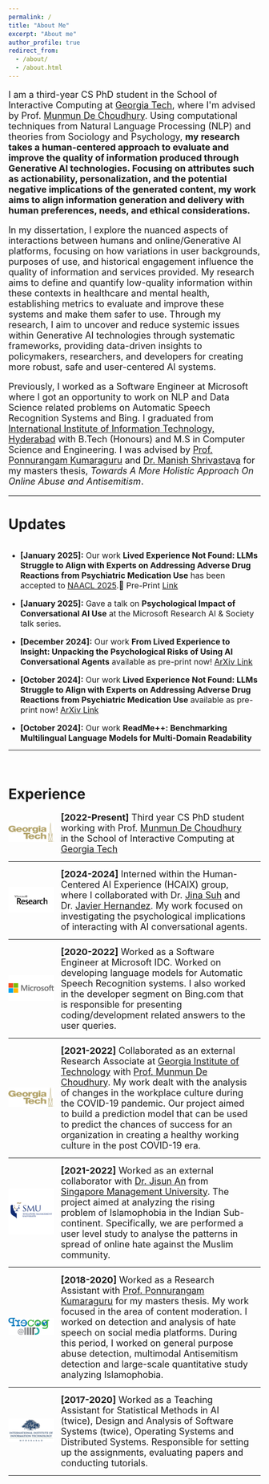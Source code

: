 ```yaml
---
permalink: /
title: "About Me"
excerpt: "About me"
author_profile: true
redirect_from: 
  - /about/
  - /about.html
---
```

<p style="font-size:large;">
I am a third-year CS PhD student in the School of Interactive Computing at <a href="https://www.gatech.edu/">Georgia Tech</a>, where I'm advised by Prof. <a href="http://www.munmund.net/">Munmun De Choudhury</a>. Using computational techniques from Natural Language Processing (NLP) and theories from Sociology and Psychology, <b>my research takes a human-centered approach to evaluate and improve the quality of information produced through Generative AI technologies. Focusing on attributes such as actionability, personalization, and the potential negative implications of the generated content, my work aims to align information generation and delivery with human preferences, needs, and ethical considerations.</b>

</p>

<p style="font-size:large;">
In my dissertation, I explore the nuanced aspects of interactions between humans and online/Generative AI platforms, focusing on how variations in user backgrounds, purposes of use, and historical engagement influence the quality of information and services provided. My research aims to define and quantify low-quality information within these contexts in healthcare and mental health, establishing metrics to evaluate and improve these systems and make them safer to use. Through my research, I aim to uncover and reduce systemic issues within Generative AI technologies through systematic frameworks, providing data-driven insights to policymakers, researchers, and developers for creating more robust, safe and user-centered AI systems.
</p>


<p style="font-size:large;">
Previously, I worked as a Software Engineer at Microsoft where I got an opportunity to work on NLP and Data Science related problems on Automatic Speech Recognition Systems and Bing. I graduated from <a href="https://www.iiit.ac.in/">International Institute of Information Technology, Hyderabad</a> with B.Tech (Honours) and M.S in Computer Science and Engineering. I was advised by <a href="https://precog.iiit.ac.in/">Prof. Ponnurangam Kumaraguru</a> and <a href="https://www.iiit.ac.in/people/faculty/m.shrivastava/">Dr. Manish Shrivastava</a> for my masters thesis, <i>Towards A More Holistic Approach On Online Abuse and Antisemitism</i>.
</p>

------

Updates
======

<div style="overflow-y: scroll; height:400px;">
<ul>

<li><p style="font-size:medium;"><b>[January 2025]:</b> Our work <b>Lived Experience Not Found: LLMs Struggle to Align with Experts on
Addressing Adverse Drug Reactions from Psychiatric Medication Use</b> has been accepted to <a href="https://2025.naacl.org/">NAACL 2025</a>.🥳 Pre-Print <a href="https://arxiv.org/abs/2410.19155">Link</a></p></li>

<li><p style="font-size:medium;"><b>[January 2025]:</b> Gave a talk on <b>Psychological Impact of Conversational AI Use</b> at the Microsoft Research AI & Society talk series.</p></li>

<li><p style="font-size:medium;"><b>[December 2024]:</b> Our work <b>From Lived Experience to Insight: Unpacking the Psychological Risks of Using AI Conversational Agents</b> available as pre-print now! <a href="https://arxiv.org/abs/2412.07951">ArXiv Link</a></p></li>
  
<li><p style="font-size:medium;"><b>[October 2024]:</b> Our work <b>Lived Experience Not Found: LLMs Struggle to Align with Experts on
Addressing Adverse Drug Reactions from Psychiatric Medication Use</b> available as pre-print now! <a href="https://arxiv.org/pdf/2410.19155">ArXiv Link</a></p></li>

<li><p style="font-size:medium;"><b>[October 2024]:</b> Our work <b>ReadMe++: Benchmarking Multilingual Language Models for Multi-Domain Readability Assessment</b> has been accepted to <a href="https://2024.emnlp.org/">EMNLP 2024</a>.🥳 Paper <a href="https://aclanthology.org/2024.emnlp-main.682.pdf">Link</a></p></li>

<li><p style="font-size:medium;"><b>[September 2024]:</b> Our work <b>MEDHALU: Hallucinations in Responses to Healthcare Queries by
Large Language Models</b> available as pre-print now! <a href="https://arxiv.org/pdf/2409.19492">ArXiv Link</a></p></li>
  
<li><p style="font-size:medium;"><b>[May 2024]:</b> Started my research internship in the Human-Centered AI (HCAIX) group at Microsoft Research.😄</p></li>

<li><p style="font-size:medium;"><b>[April 2024]:</b> Passed my Ph.D. Qualifiers at Georgia Tech.📚🥳</p></li>
  
<li><p style="font-size:medium;"><b>[January 2024]:</b> Our work <b>Better to Ask in English: Cross-Lingual Evaluation of Large Language Models for Healthcare Queries</b> has been accepted to the <a href="https://www2024.thewebconf.org/">Web Conference 2024</a>.🥳 Paper <a href="https://dl.acm.org/doi/pdf/10.1145/3589334.3645643">Link</a></p></li>

<li><p style="font-size:medium;"><b>[October 2023]:</b> Our work <b>Understanding the Humans Behind Online Misinformation: An Observational Study Through the Lens of the COVID-19 Pandemic</b> available as pre-print now! <a href="https://arxiv.org/abs/2310.08483">ArXiv Link</a></p></li>

<li><p style="font-size:medium;"><b>[January 2023]:</b> Our work <b>What Makes Some Workplaces More Favorable to Remote Work? Unpacking Employee Experiences During COVID-19 Via Glassdoor</b> has been accepted at the proceedings of 15th ACM Web Science Conference (WebSci’23). <a href="https://dl.acm.org/doi/10.1145/3578503.3583602">Paper Link</a></p></li>

<li><p style="font-size:medium;"><b>[August 2022]:</b> Joined Georgia Tech as a CS PhD student :) Go Jackets!</p></li>

<li><p style="font-size:medium;"><b>[July 2021]:</b> Our work <b>“A Virus Has No Religion”: Analyzing Islamophobia on Twitter During the COVID-19 Outbreak</b> has been accepted at the proceedings of 32nd ACM Conference on Hypertext and Social Media (HT ’21). <a href="https://dl.acm.org/doi/10.1145/3465336.3475111">Paper Link</a></p></li>

<li><p style="font-size:medium;"><b>[June 2021]:</b> Invited as a speaker at the AI/ML Venture event organised by Girl Up Ahsaas. I'll be talking about getting started with academic research and opportunities in the industry.</p></li>

</ul>
</div>

------
<br>

Experience
======

<div class="row"> 
  <span style="width:20%; height:auto; display: inline-block; justify-content:center; vertical-align: middle;"><img src="/images/gt_logo.png" alt="Georgia Tech Icon" style="max-width:90%; height:auto; object-fit: contain; margin:auto;"></span>
  <span style="width:75%; height:auto; display: inline-block; vertical-align: middle;font-size:large;"><b>[2022-Present]</b> Third year CS PhD student working with Prof. <a href="http://www.munmund.net/">Munmun De Choudhury</a> in the School of Interactive Computing at <a href="https://www.gatech.edu/">Georgia Tech</a></span>
</div>

------

<div class="row"> 
  <span style="width:20%; height:auto; display: inline-block; justify-content:center; vertical-align: middle;"><img src="/images/msr_logo.jpg" alt="Microsoft Research Icon" style="max-width:90%; height:auto; object-fit: contain; margin:auto;"></span>
  <span style="width:75%; height:auto; display: inline-block; vertical-align: middle;font-size:large;"><b>[2024-2024]</b> Interned within the Human-Centered AI Experience (HCAIX) group, where I collaborated with Dr. <a href="https://www.jinasuh.com/">Jina Suh</a> and Dr. <a href="https://www.microsoft.com/en-us/research/people/javierh/">Javier Hernandez</a>. My work focused on investigating the psychological implications of interacting with AI conversational agents.</span>
</div>

------

<div class="row"> 
  <span style="width:20%; height:auto; display: inline-block; justify-content:center; vertical-align: middle;"><img src="/images/ms_logo.png" alt="Microsoft Icon" style="max-width:90%; height:auto; object-fit: contain; margin:auto;"></span>
  <span style="width:75%; height:auto; display: inline-block; vertical-align: middle;font-size:large;"><b>[2020-2022]</b> Worked as a Software Engineer at Microsoft IDC. Worked on developing language models for Automatic Speech Recognition systems. I also worked in the developer segment on Bing.com that is responsible for presenting coding/development related answers to the user queries.</span>
</div>

------

<div class="row"> 
  <span style="width:20%; height:auto; display: inline-block; justify-content:center; vertical-align: middle;"><img src="/images/gt_logo.png" alt="Georgia Tech Icon" style="max-width:90%; height:auto; object-fit: contain; margin:auto;"></span>
  <span style="width:75%; height:auto; display: inline-block; vertical-align: middle;font-size:large;"><b>[2021-2022]</b> Collaborated as an external Research Associate at <a href="https://www.gatech.edu/">Georgia Institute of Technology</a> with <a href="http://www.munmund.net/">Prof. Munmun De Choudhury</a>. My work dealt with the analysis of changes in the workplace culture during the COVID-19 pandemic. Our project aimed to build a prediction model that can be used to predict the chances of success for an organization in creating a healthy working culture in the post COVID-19 era.</span>
</div>

------

<div class="row"> 
  <span style="width:20%; height:auto; display: inline-block; justify-content:center; vertical-align: middle;"><img src="/images/smu_logo.jpeg" alt="SMU Icon" style="max-width:90%; height:auto; object-fit: contain; margin:auto;"></span>
  <span style="width:75%; height:auto; display: inline-block; vertical-align: middle;font-size:large;"><b>[2021-2022]</b> Worked as an external collaborator with <a href="https://jisun.me/">Dr. Jisun An</a> from <a href="https://www.smu.edu.sg/">Singapore Management University</a>. The project aimed at analyzing the rising problem of Islamophobia in the Indian Sub-continent. Specifically, we are performed a user level study to analyse the patterns in spread of online hate against the Muslim community.</span>
</div>

------

<div class="row"> 
  <span style="width:20%; height:auto; display: inline-block; justify-content:center; vertical-align: middle;"><img src="/images/precog_logo.png" alt="Precog Icon" style="max-width:90%; height:auto; object-fit: contain; margin:auto;"></span>
  <span style="width:75%; height:auto; display: inline-block; vertical-align: middle;font-size:large;"><b>[2018-2020]</b> Worked as a Research Assistant with <a href="https://precog.iiit.ac.in/">Prof. Ponnurangam Kumaraguru</a> for my masters thesis. My work focused in the area of content moderation. I worked on detection and analysis of hate speech on social media platforms. During this period, I worked on general purpose abuse detection, multimodal Antisemitism detection and large-scale quantitative study analyzing Islamophobia.</span>
</div>

------

<div class="row"> 
  <span style="width:20%; height:auto; display: inline-block; justify-content:center; vertical-align: middle;"><img src="/images/iiit_logo.png" alt="IIIT Hyderabad Icon" style="max-width:90%; height:auto; object-fit: contain; margin:auto;"></span>
  <span style="width:75%; height:auto; display: inline-block; vertical-align: middle;font-size:large;"><b>[2017-2020]</b> Worked as a Teaching Assistant for Statistical Methods in AI (twice), Design and Analysis of Software Systems (twice), Operating Systems and Distributed Systems. Responsible for setting up the assignments, evaluating papers and conducting tutorials.</span>
</div>

------







